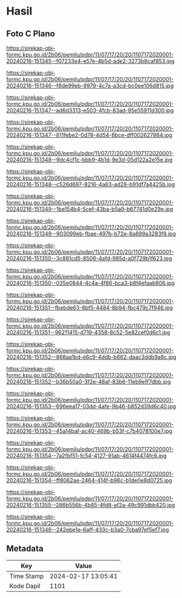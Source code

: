 # Hasil

## Foto C Plano

https://sirekap-obj-formc.kpu.go.id/2b06/pemilu/pdpr/11/07/17/20/20/1107172020001-20240216-151345--f07233e4-e57e-4b5d-ade2-3273b8caf853.jpg

https://sirekap-obj-formc.kpu.go.id/2b06/pemilu/pdpr/11/07/17/20/20/1107172020001-20240216-151346--f8de99eb-9979-4c7a-a3cd-bc0ee106d815.jpg

https://sirekap-obj-formc.kpu.go.id/2b06/pemilu/pdpr/11/07/17/20/20/1107172020001-20240216-151347--ad6d3313-e503-4fcb-83ad-95e55911d300.jpg

https://sirekap-obj-formc.kpu.go.id/2b06/pemilu/pdpr/11/07/17/20/20/1107172020001-20240216-151347--811febe2-0d78-4d54-8bce-dff002627864.jpg

https://sirekap-obj-formc.kpu.go.id/2b06/pemilu/pdpr/11/07/17/20/20/1107172020001-20240216-151348--9dc4cf1c-bbb9-4b1d-9e3d-05d122a2e15e.jpg

https://sirekap-obj-formc.kpu.go.id/2b06/pemilu/pdpr/11/07/17/20/20/1107172020001-20240216-151348--c526d697-8216-4a63-ad28-b91df7a4425b.jpg

https://sirekap-obj-formc.kpu.go.id/2b06/pemilu/pdpr/11/07/17/20/20/1107172020001-20240216-151349--1be154b4-5cef-43ba-b5a9-b67741d0e29e.jpg

https://sirekap-obj-formc.kpu.go.id/2b06/pemilu/pdpr/11/07/17/20/20/1107172020001-20240216-151349--903099eb-fbae-497b-b72e-8a899a3283f9.jpg

https://sirekap-obj-formc.kpu.go.id/2b06/pemilu/pdpr/11/07/17/20/20/1107172020001-20240216-151350--3c881cd5-8506-4afd-985d-a0f729b1f623.jpg

https://sirekap-obj-formc.kpu.go.id/2b06/pemilu/pdpr/11/07/17/20/20/1107172020001-20240216-151350--035e0844-4c4a-4f86-bca3-b8f4efaab806.jpg

https://sirekap-obj-formc.kpu.go.id/2b06/pemilu/pdpr/11/07/17/20/20/1107172020001-20240216-151351--fbebde63-8bf5-4484-8b94-fbc479c7f946.jpg

https://sirekap-obj-formc.kpu.go.id/2b06/pemilu/pdpr/11/07/17/20/20/1107172020001-20240216-151351--96211415-d719-4358-8c52-5e82cef0d6c1.jpg

https://sirekap-obj-formc.kpu.go.id/2b06/pemilu/pdpr/11/07/17/20/20/1107172020001-20240216-151352--868aa1bd-e6c9-4ddb-b662-daac3ddb9a8c.jpg

https://sirekap-obj-formc.kpu.go.id/2b06/pemilu/pdpr/11/07/17/20/20/1107172020001-20240216-151352--b36b50a0-3f2e-48af-83b6-11eb9e1f7dbb.jpg

https://sirekap-obj-formc.kpu.go.id/2b06/pemilu/pdpr/11/07/17/20/20/1107172020001-20240216-151353--696eea17-03dd-4afe-9b46-b852d39d6c40.jpg

https://sirekap-obj-formc.kpu.go.id/2b06/pemilu/pdpr/11/07/17/20/20/1107172020001-20240216-151353--45a14baf-ac40-469b-b53f-c7b4078100e7.jpg

https://sirekap-obj-formc.kpu.go.id/2b06/pemilu/pdpr/11/07/17/20/20/1107172020001-20240216-151354--7a2fbf51-fc54-4127-91ab-4614f4474fc6.jpg

https://sirekap-obj-formc.kpu.go.id/2b06/pemilu/pdpr/11/07/17/20/20/1107172020001-20240216-151354--ff8062ae-2464-414f-b96c-b1de0e8d0725.jpg

https://sirekap-obj-formc.kpu.go.id/2b06/pemilu/pdpr/11/07/17/20/20/1107172020001-20240216-151355--286b556b-4b85-4fd8-af2a-49c991dbb420.jpg

https://sirekap-obj-formc.kpu.go.id/2b06/pemilu/pdpr/11/07/17/20/20/1107172020001-20240216-151346--242ebe1e-6aff-433c-b3a0-7cba97ef5ef7.jpg


## Metadata

| Key        | Value               |
| ---------- | ------------------- |
| Time Stamp | 2024-02-17 13:05:41 |
| Kode Dapil | 1101                |



